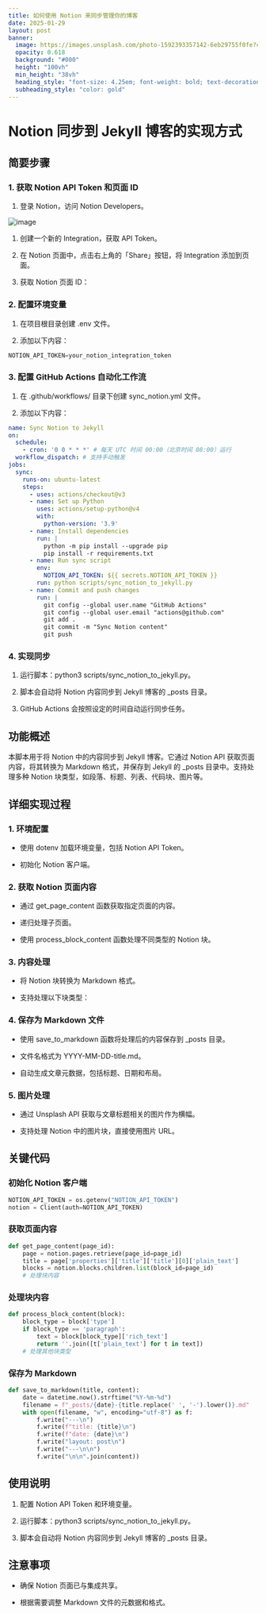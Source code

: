 ```yaml
---
title: 如何使用 Notion 来同步管理你的博客
date: 2025-01-29
layout: post
banner:
  image: https://images.unsplash.com/photo-1592393357142-6eb29755f0fe?crop=entropy&cs=tinysrgb&fit=max&fm=jpg&ixid=M3w2OTIwMzJ8MHwxfHJhbmRvbXx8fHx8fHx8fDE3MzgxMTg1NjB8&ixlib=rb-4.0.3&q=80&w=1080
  opacity: 0.618
  background: "#000"
  height: "100vh"
  min_height: "38vh"
  heading_style: "font-size: 4.25em; font-weight: bold; text-decoration: underline"
  subheading_style: "color: gold"
---
```


# Notion 同步到 Jekyll 博客的实现方式

## 简要步骤

### 1. 获取 Notion API Token 和页面 ID

1. 登录 Notion，访问 Notion Developers。

![image](https://prod-files-secure.s3.us-west-2.amazonaws.com/a7a0cc5a-89b9-4cda-8686-1fba0ca52f40/d19c1afe-dea5-4312-9333-786b0ba83054/image.png?X-Amz-Algorithm=AWS4-HMAC-SHA256&X-Amz-Content-Sha256=UNSIGNED-PAYLOAD&X-Amz-Credential=ASIAZI2LB466UJCIYICJ%2F20250129%2Fus-west-2%2Fs3%2Faws4_request&X-Amz-Date=20250129T024240Z&X-Amz-Expires=3600&X-Amz-Security-Token=IQoJb3JpZ2luX2VjEHsaCXVzLXdlc3QtMiJHMEUCIQDyULK8jR4vMH9r%2FeKyjQVeW%2FVHdqjexSPSjksVvWGeYwIgZB6xrajzBJHJQ9VWF137a6UvKsPpdVPkpYZ3qn1ABgsqiAQIg%2F%2F%2F%2F%2F%2F%2F%2F%2F%2F%2FARAAGgw2Mzc0MjMxODM4MDUiDAuuWqw%2BYKOpzBkgICrcA69jfFUupfKbcyA3NnsFhfsao4RRoTW40Frykivz6uWVfaI4zJhqhiFawQS4Ysw5CDyw5rAlPbnHGdjyJxKjaWjqRgSBTcCWKYMCfCuk0yDdkN4lecfZd1UTqQOwoJ8uNDZu0ciVzmcA9sLstxay9ONdxWwl3rGFtJfaw1pWP89jaA58puAIPSwcbHjxbzM6uxKM5D5oOtqdLr7dm06Kxki87RPXnqbMvl8XaMPmK%2BBlcVks4yLCY4V9NLc3t5lKxuEGQnt1UOmdgF2T1CN3Ec7n6j8jiOLOZi8cnV55D%2BZIsjMAxnySRh6CLaG63vX8o6rMRVercEPgxT3MnLOmAPzZa2OcTxRkPLzRWgVJcQxFd7QcKNHSZlMS6jLxNhQ1ZnqFAqDf5WcrOTmakBgP5IbtUvLE8mDkkNsqV1bNnS3IECslILlXt0Gcs3YfVxuYA5YQFIOX%2BgkLTRBZKblGcs6kJwgMCtQetCjlz5GJEoYyNXXBcEueXZdraP43TWkj20XZqpkT8GyiDJzq6y0J%2Bw7LWVwlX59ks86%2BAj4%2BCrj%2Fv59v1Qd0MSkAm%2BoEHhlbe8xfRKwf7a5dvQVMqPuP9g2tALvagvTfyJQy5se2EVFCdKefvkmRnILMfRvjMLCh5rwGOqUBPJPh9Ot71v5DCPM1Q1yVa%2B9N%2BC4BYh2MsOrTZuXECoZl5bvdkzd8WH5wOE6XpKbtHG7pkzPIFyRCcwmrciTW9sk%2FWe%2BpUki%2BexTMXt9k0hdkpjR6BecBUV37IyQngdBZfmkImwWoSgy%2FLyaEdlNjN6Qd%2BWPgq7N5A74n1IloIocGzboiyUmW8lgtlOiUJgHtyzonu4hCczYh0VJmdP2ectrmOMG4&X-Amz-Signature=9c89501f265021f27b05fa42b6185e6958ca41029fb1233fa785d55d340a9824&X-Amz-SignedHeaders=host&x-id=GetObject)

1. 创建一个新的 Integration，获取 API Token。

1. 在 Notion 页面中，点击右上角的「Share」按钮，将 Integration 添加到页面。

1. 获取 Notion 页面 ID：


### 2. 配置环境变量

1. 在项目根目录创建 .env 文件。

1. 添加以下内容：

```javascript
NOTION_API_TOKEN=your_notion_integration_token
```

### 3. 配置 GitHub Actions 自动化工作流

1. 在 .github/workflows/ 目录下创建 sync_notion.yml 文件。

1. 添加以下内容：

```yaml
name: Sync Notion to Jekyll
on:
  schedule:
    - cron: '0 0 * * *' # 每天 UTC 时间 00:00（北京时间 08:00）运行
  workflow_dispatch: # 支持手动触发
jobs:
  sync:
    runs-on: ubuntu-latest
    steps:
      - uses: actions/checkout@v3
      - name: Set up Python
        uses: actions/setup-python@v4
        with:
          python-version: '3.9'
      - name: Install dependencies
        run: |
          python -m pip install --upgrade pip
          pip install -r requirements.txt
      - name: Run sync script
        env:
          NOTION_API_TOKEN: ${{ secrets.NOTION_API_TOKEN }}
        run: python scripts/sync_notion_to_jekyll.py
      - name: Commit and push changes
        run: |
          git config --global user.name "GitHub Actions"
          git config --global user.email "actions@github.com"
          git add .
          git commit -m "Sync Notion content"
          git push
```

### 4. 实现同步

1. 运行脚本：python3 scripts/sync_notion_to_jekyll.py。

1. 脚本会自动将 Notion 内容同步到 Jekyll 博客的 _posts 目录。

1. GitHub Actions 会按照设定的时间自动运行同步任务。

## 功能概述

本脚本用于将 Notion 中的内容同步到 Jekyll 博客。它通过 Notion API 获取页面内容，将其转换为 Markdown 格式，并保存到 Jekyll 的 _posts 目录中。支持处理多种 Notion 块类型，如段落、标题、列表、代码块、图片等。

## 详细实现过程

### 1. 环境配置

- 使用 dotenv 加载环境变量，包括 Notion API Token。

- 初始化 Notion 客户端。

### 2. 获取 Notion 页面内容

- 通过 get_page_content 函数获取指定页面的内容。

- 递归处理子页面。

- 使用 process_block_content 函数处理不同类型的 Notion 块。

### 3. 内容处理

- 将 Notion 块转换为 Markdown 格式。

- 支持处理以下块类型：


### 4. 保存为 Markdown 文件

- 使用 save_to_markdown 函数将处理后的内容保存到 _posts 目录。

- 文件名格式为 YYYY-MM-DD-title.md。

- 自动生成文章元数据，包括标题、日期和布局。

### 5. 图片处理

- 通过 Unsplash API 获取与文章标题相关的图片作为横幅。

- 支持处理 Notion 中的图片块，直接使用图片 URL。

## 关键代码

### 初始化 Notion 客户端

```python
NOTION_API_TOKEN = os.getenv("NOTION_API_TOKEN")
notion = Client(auth=NOTION_API_TOKEN)
```

### 获取页面内容

```python
def get_page_content(page_id):
    page = notion.pages.retrieve(page_id=page_id)
    title = page['properties']['title']['title'][0]['plain_text']
    blocks = notion.blocks.children.list(block_id=page_id)
    # 处理块内容
```

### 处理块内容

```python
def process_block_content(block):
    block_type = block['type']
    if block_type == 'paragraph':
        text = block[block_type]['rich_text']
        return ''.join([t['plain_text'] for t in text])
    # 处理其他块类型
```

### 保存为 Markdown

```python
def save_to_markdown(title, content):
    date = datetime.now().strftime("%Y-%m-%d")
    filename = f"_posts/{date}-{title.replace(' ', '-').lower()}.md"
    with open(filename, "w", encoding="utf-8") as f:
        f.write("---\n")
        f.write(f"title: {title}\n")
        f.write(f"date: {date}\n")
        f.write("layout: post\n")
        f.write("---\n\n")
        f.write("\n\n".join(content))
```

## 使用说明

1. 配置 Notion API Token 和环境变量。

1. 运行脚本：python3 scripts/sync_notion_to_jekyll.py。

1. 脚本会自动将 Notion 内容同步到 Jekyll 博客的 _posts 目录。

## 注意事项

- 确保 Notion 页面已与集成共享。

- 根据需要调整 Markdown 文件的元数据和格式。
